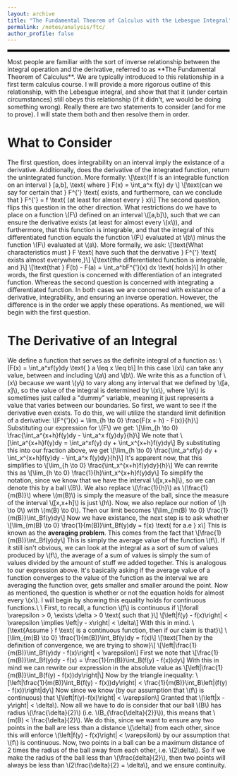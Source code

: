 ```yaml
---
layout: archive
title: "The Fundamental Theorem of Calculus with the Lebesgue Integral"
permalink: /notes/analysis/ftc/
author_profile: false
--- 
```

<hr style="border: 2px solid black;">
Most people are familiar with the sort of inverse relationship between the integral operation and the derivative, referred to as **The Fundamental Theorem of Calculus**. We are typically introduced to this relationship in a first term calculus course. I will provide a more rigorous outline of this relationship, with the Lebesgue integral, and show that that it (under certain circumstances) still obeys this relationship (if it didn't, we would be doing something wrong). Really there are two statements to consider (and for me to prove). I will state them both and then resolve them in order. 

What to Consider
==
The first question, does integrability on an interval imply the existance of a derivative. Additionally, does the derivative of the integrated function, return the unintegrated function. More formally:
\\[\text{If f is an integrable function on an interval } \[a,b\], \text{ where } F(x) = \int_a^x f(y) dy \\]
\\[\text{can we say for certain that } F^{\'} \text{ exists, and furthermore, can we conclude that } F^{\'} = f \text{ (at least for almost every } x)\\]
The second question, flips this question in the other direction. What restrictions do we have to place on a function \\(F\\) defined on an interval \\(\[a,b\]\\), such that we can ensure the derivative exists (at least for almost every \\(x\\)), and furthermore, that this function is integrable, and that the integral of this differentiated function equals the function \\(F\\) evaluated at \\(b\\) minus the function \\(F\\) evaluated at \\(a\\). More formally, we ask:
\\[\text{What characteristics must } F \text{ have such that the derivative } F^{\'} \text{ exists almost everywhere,}\\]
\\[\text{the differentiated function is integrable, and }\\]
\\[\text{that } F(b) - F(a) = \int_a^bF^{\'}(x) dx \text{  holds}\\]
In other words, the first question is concerned with differentiation of an integrated function. Whereas the second question is concerned with integrating a differentiated function. In both cases we are concerned with existance of a derivative, integrability, and ensuring an inverse operation. However, the difference is in the order we apply these operations. As mentioned, we will begin with the first question. 

The Derivative of an Integral
==
We define a function that serves as the definite integral of a function as:
\\[F(x) = \int_a^xf(y)dy \text{     } a \leq x \leq b\\]
In this case \\(x\\) can take any value, between and including \\(a\\) and \\(b\\). We write this as a function of \\(x\\) because we want \\(y\\) to vary along any interval that we defined by \\(\[a, x\]\\), so the value of the integral is determined by \\(x\\), where \\(y\\) is sometimes just called a "dummy" variable, meaning it just represents a value that varies between our boundaries. So first, we want to see if the derivative even exists. To do this, we will utilize the standard limit definition of a derivative: 
\\[F^{\'}(x) = \lim_{h \to 0} \frac{F(x + h) - F(x)}{h}\\]
Substituting our expression for \\(F\\) we get:
\\[\lim_{h \to 0} \frac{\int_a^{x+h}f(y)dy - \int_a^x f(y)dy}{h}\\]
We note that
\\[\int_a^{x+h}f(y)dy = \int_a^xf(y) dy + \int_x^{x+h}f(y)dy\\]
By substituting this into our fraction above, we get
\\[\lim_{h \to 0} \frac{\int_a^xf(y) dy + \int_x^{x+h}f(y)dy - \int_a^x f(y)dy}{h}\\]
It's apparent now, that this simplifies to
\\[\lim_{h \to 0} \frac{\int_x^{x+h}f(y)dy}{h}\\]
We can rewrite this as 
\\[\lim_{h \to 0} \frac{1}{h}\int_x^{x+h}f(y)dy\\]
To simplify the notation, since we know that we have the interval \\(\[x,x+h\]\\), so we can denote this by a ball \\(B\\). We also replace \\(\frac{1}{h}\\) as \\(\frac{1}{m(B)}\\) where \\(m(B)\\) is simply the measure of the ball, since the measure of the interval \\(\[x,x+h\]\\) is just \\(h\\). Now, we also replace our notion of \\(h \to 0\\) with \\(m(B) \to 0\\). Then our limit becomes
\\[\lim_{m(B) \to 0} \frac{1}{m(B)}\int_Bf(y)dy\\]
Now we have existance, the next step is to ask whether 
\\[\lim_{m(B) \to 0} \frac{1}{m(B)}\int_Bf(y)dy = f(x) \text{ for a.e } x\\]
This is known as the **averaging problem**. This comes from the fact that 
\\[\frac{1}{m(B)}\int_Bf(y)dy\\]
This is simply the average value of the function \\(f\\). If it still isn't obvious, we can look at the integral as a sort of sum of values produced by \\(f\\), the average of a sum of values is simply the sum of values divided by the amount of stuff we added together. This is analogous to our expression above. It's basically asking if the average value of a function converges to the value of the function as the interval we are averaging the function over, gets smaller and smaller around the point. Now as mentioned, the question is whether or not the equation holds for almost every \\(x\\). I will begin by showing this equality holds for continuous functions.\\
\\
First, to recall, a function \\(f\\) is continuous if
\\[\forall \varepsilon > 0, \exists \delta > 0 \text{ such that }\\]
\\[\left|f(y) - f(x)\right| < \varepsilon \implies \left|y - x\right| < \delta\\]
With this in mind.
\\[\text{Assume } f \text{ is a continuous function, then if our claim is that}\\]
\\[\lim_{m(B) \to 0} \frac{1}{m(B)}\int_Bf(y)dy = f(x)\\]
\\[\text{Then by the definition of convergence, we are trying to show}\\]
\\[\left|\frac{1}{m(B)}\int_Bf(y)dy - f(x)\right| < \varepsilon\\]
First we note that 
\\[\frac{1}{m(B)}\int_Bf(y)dy - f(x) = \frac{1}{m(B)}\int_B(f(y) - f(x))dy\\]
With this in mind we can rewrite our expression in the absolute value as
\\[\left|\frac{1}{m(B)}\int_B(f(y) - f(x))dy\right|\\]
Now by the triangle inequality:
\\[\left|\frac{1}{m(B)}\int_B(f(y) - f(x))dy\right| < \frac{1}{m(B)}\int_B\left|(f(y) - f(x))\right|dy\\]
Now since we know (by our assumption that \\(f\\) is continuous) that 
\\[\left|f(y)-f(x)\right| < \varepsilon\\]
Granted that \\(\left|x - y\right| < \delta\\). Now all we have to do is consider that our ball \\(B\\) has radius \\(\frac{\delta}{2}\\) (i.e. \\(B_{\frac{\delta}{2}}\\)), this means that \\(m(B) < \frac{\delta}{2}\\). We do this, since we want to ensure any two points in the ball are less than a distance \\(\delta\\) from each other, since this will enforce \\(\left|f(y) - f(x)\right| < \varepsilon\\) by our assumption that \\(f\\) is continuous. Now, two points in a ball can be a maximum distance of 2 times the radius of the ball away from each other, i.e. \\(2\delta\\). So if we make the radius of the ball less than \\(\frac{delta}{2}\\), then two points will always be less than \\(2\frac{\delta}{2} = \delta\\), and we ensure continuity. 


